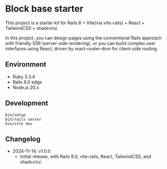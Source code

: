 # Block base starter

This project is a starter kit for Rails 8 + Vite(via vite-rails) + React + TailwindCSS + shadcn/ui.

In this project, you can design pages using the conventional Rails approach with friendly SSR (server-side rendering), or you can build complex user interfaces using React, driven by react-router-dom for client-side routing.

## Environment

- Ruby 3.3.4
- Rails 8.0 edge
- Node.js 20.x

## Development

```
bin/setup
bin/rails server
bin/vite dev
```

## Changelog

- 2024-11-14: v1.0.0
  - Initial release, with Rails 8.0, vite-rails, React, TailwindCSS, and shadcn/ui.